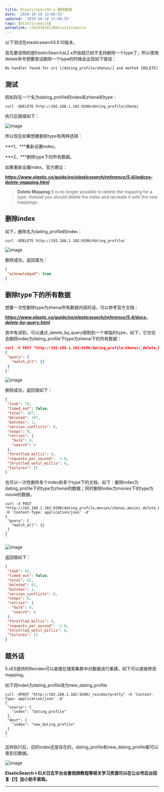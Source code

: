 ```yaml
---
title: ElasticSearch5.x 删除数据
date: '2019-10-18 13:06:55'
updated: '2019-10-18 13:06:55'
tags: [elasticsearch]
permalink: /201910181306elasticsearch
---
```

以下测试在elasticsearch5.6.10版本。

首先要说明的是ElasticSearch从2.x开始就已经不支持删除一个type了，所以使用delete命令想要尝试删除一个type的时候会出现如下错误：

```shell
No handler found for uri [/dating_profile/zhenai/] and method [DELETE]
```

## 测试

假如存在一个名为dating_profile的index和zhenai的type：

```shell
curl -XDELETE http://192.168.1.102:9200/dating_profile/zhenai
```

执行后报错如下：

![image](https://img-blog.csdnimg.cn/2019101800563038.png?x-oss-process=image/watermark,type_ZmFuZ3poZW5naGVpdGk,shadow_10,text_aHR0cHM6Ly9saWFiaW8uYmxvZy5jc2RuLm5ldA==,size_16,color_FFFFFF,t_70)

所以现在如果想要删除type有两种选择： 

***1、***重新设置index。 

***2、***删除type下的所有数据。

如果重新设置index，官方建议：

***https://www.elastic.co/guide/en/elasticsearch/reference/5.4/indices-delete-mapping.html***

> **Delete Mapping**
It is no longer possible to delete the mapping for a type. Instead you should delete the index and recreate it with the new mappings.

## 删除index

如下，删除名为dating_profile的index：

```shell
curl -XDELETE http://192.168.1.102:9200/dating_profile/
```

![image](https://img-blog.csdnimg.cn/20191018005630302.png)

删除成功，返回值为：

```json
{
 "acknowledged": true
}
```
## 删除type下的所有数据

想要一次性删除type为zhenai所有数据内容的话，可以参考官方文档：

***https://www.elastic.co/guide/en/elasticsearch/reference/5.4/docs-delete-by-query.html***

其中有讲到，可以通过_delete_by_query限制到一个单独的type，如下，它仅仅会删除index为dating_profile下type为zhenai下的所有数据：

```json
curl -X POST "http://192.168.1.102:9200/dating_profile/zhenai/_delete_by_query?conflicts=proceed" -H 'Content-Type: application/json' -d'
{
 "query": {
   "match_all": {}
 }
}'
```

![image](https://img-blog.csdnimg.cn/20191018005630522.jpeg?x-oss-process=image/watermark,type_ZmFuZ3poZW5naGVpdGk,shadow_10,text_aHR0cHM6Ly9saWFiaW8uYmxvZy5jc2RuLm5ldA==,size_16,color_FFFFFF,t_70)

删除成功，返回值如下：

```json
{
 "took": 78,
 "timed_out": false,
 "total": 107,
 "deleted": 107,
 "batches": 1,
 "version_conflicts": 0,
 "noops": 0,
 "retries": {
   "bulk": 0,
   "search": 0
 },
 "throttled_millis": 0,
 "requests_per_second": -1.0,
 "throttled_until_millis": 0,
 "failures": []
}

```

也可以一次性删除多个index和多个type下的文档，如下：删除index为dating_profile下的type为zhenai的数据；同时删除index为movies下的type为movie的数据。

```shell
curl -X POST "http://192.168.1.102:9200/dating_profile,movies/zhenai,movie/_delete_by_query" -H 'Content-Type: application/json' -d'
{
 "query": {
   "match_all": {}
 }
}
'
```

![image](https://img-blog.csdnimg.cn/20191018005630726.jpeg?x-oss-process=image/watermark,type_ZmFuZ3poZW5naGVpdGk,shadow_10,text_aHR0cHM6Ly9saWFiaW8uYmxvZy5jc2RuLm5ldA==,size_16,color_FFFFFF,t_70)

返回值如下：

```json
{
 "took": 93,
 "timed_out": false,
 "total": 61,
 "deleted": 61,
 "batches": 1,
 "version_conflicts": 0,
 "noops": 0,
 "retries": {
   "bulk": 0,
   "search": 0
 },
 "throttled_millis": 0,
 "requests_per_second": -1.0,
 "throttled_until_millis": 0,
 "failures": []
}
```

##  题外话

5.xES提供的Reindex可以直接在搜索集群中对数据进行重建。如下可以直接修改mapping。

如下将index为dating_profile改为new_dating_profile

```shell
curl -XPOST "http://192.168.1.102:9200/_reindex?pretty" -H 'Content-Type: application/json' -d'
{
 "source": {
   "index": "dating_profile"
 },
 "dest": {
   "index": "new_dating_profile"
 }
}
'
```

这样执行后，旧的index还是存在的，dating_profile和new_dating_profile都可以查到旧数据。

![image](https://img-blog.csdnimg.cn/20191018005630908.gif)

**ElasticSearch＋ELK日志平台全套视频教程等相关学习资源可以在公众号后台回复【1】加小助手索取。**



------------

